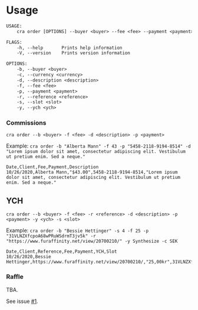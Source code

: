 # Usage

```txt
USAGE:
    cra order [OPTIONS] --buyer <buyer> --fee <fee> --payment <payment>

FLAGS:
    -h, --help       Prints help information
    -V, --version    Prints version information

OPTIONS:
    -b, --buyer <buyer>                
    -c, --currency <currency>          
    -d, --description <description>    
    -f, --fee <fee>                    
    -p, --payment <payment>            
    -r, --reference <reference>        
    -s, --slot <slot>                  
    -y, --ych <ych>    
```

### Commissions

``cra order --b <buyer> -f <fee> -d <description> -p <payment>``

Example: ``cra order -b "Alberta Mann" -f 43 -p "5458-2118-9194-8514" -d "Lorem ipsum dolor sit amet, consectetur adipiscing elit. Vestibulum ut pretium enim. Sed a neque."``

```csv
Date,Client,Fee,Payment,Description
10/26/2020,Alberta Mann,"$43.00",5458-2118-9194-8514,"Lorem ipsum dolor sit amet, consectetur adipiscing elit. Vestibulum ut pretium enim. Sed a neque."
```

## YCH

``cra order --b <buyer> -f <fee> -r <reference> -d <description> -p <payment> -y <ych> -s <slot>``

Example: ``cra order -b "Bessie Hettinger" -s 4 -f 25 -p "31VLNZXfcpoA68wPRuWSdrmT3jv5k" -r "https://www.furaffinity.net/view/20700210/" -y Synthesize -c SEK``

```csv
Date,Client,Reference,Fee,Payment,YCH,Slot
10/26/2020,Bessie Hettinger,https://www.furaffinity.net/view/20700210/,"25,00kr",31VLNZXfcpoA68wPRuWSdrmT3jv5k,Synthesize,4
```

### Raffle

TBA. 

See issue [#1](https://github.com/tonytins/artm/issues/1).